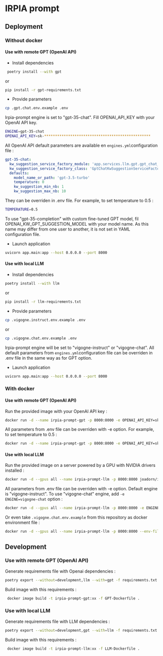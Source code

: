 # IRPIA prompt

## Deployment

### Without docker

#### Use with remote GPT (OpenAI API)

* Install dependencies

```bash
 poetry install --with gpt
```

or

```bash
pip install -r gpt-requirements.txt
```
* Provide parameters 

```bash
cp .gpt.chat.env.example .env
```

Irpia-prompt engine is set to "gpt-35-chat". Fill OPENAI_API_KEY with your OpenAI API key.

```bash
ENGINE=gpt-35-chat
OPENAI_API_KEY=sk-*************************************************
```

All OpenAI API default parameters are available en `engines.yml`configuration file : 

```yaml
gpt-35-chat:
  kw_suggestion_service_factory_module: 'app.services.llm.gpt.gpt_chat_kw_suggestion_service_factory'
  kw_suggestion_service_factory_class: 'GptChatKwSuggestionServiceFactory'
  defaults:
    model_name_or_path: 'gpt-3.5-turbo'
    temperature: 0
    kw_suggestion_min_nb: 1
    kw_suggestion_max_nb: 10
```

They can be overriden in .env file. For example, to set temperature to 0.5 :

```bash
TEMPERATURE=0.5
```
To use "gpt-35-completion" with custom fine-tuned GPT model, fil OPENAI_KW_GPT_SUGGESTION_MODEL with your model name. 
As this name may differ from one user to another, it is not set in YAML configuration file.

* Launch application

```bash
uvicorn app.main:app --host 0.0.0.0 --port 8000
```


#### Use with local LLM

* Install dependencies

```bash
poetry install --with llm
```

or

```bash
pip install -r llm-requirements.txt
```

* Provide parameters 

```bash
cp .vigogne.instruct.env.example .env
```

or
```bash
cp .vigogne.chat.env.example .env
```

Irpia-prompt engine will be set to "vigogne-instruct" or "vigogne-chat".
All default parameters from `engines.yml`configuration file can be overriden in .env file in the same way as for GPT option.

* Launch application

```bash
uvicorn app.main:app --host 0.0.0.0 --port 8000
```

### With docker

#### Use with remote GPT (OpenAI API)

Run the provided image with your OpenAI API key :

```bash
docker run -d --name irpia-prompt-gpt -p 8000:8000 -e OPENAI_API_KEY=sk-************************************************* joadorn/irpia-prompt-gpt
```

All parameters from .env file can be overriden with -e option. For example, to set temperature to 0.5 :

```bash
docker run -d --name irpia-prompt-gpt -p 8000:8000 -e OPENAI_API_KEY=sk-************************************************* -e TEMPERATURE=0.5 joadorn/irpia-prompt-gpt
```

#### Use with local LLM

Run the provided image on a server powered by a GPU with NVIDIA drivers installed :

```bash
docker run -d --gpus all --name irpia-prompt-llm -p 8000:8000 joadorn/irpia-prompt-llm
```

All parameters from .env file can be overriden with -e option. 
Default engine is "vigogne-instruct". To use "vigogne-chat" engine, add `-e ENGINE=vigogne-chat` option :

```bash
docker run -d --gpus all --name irpia-prompt-llm -p 8000:8000 -e ENGINE=vigogne-chat joadorn/irpia-prompt-llm
```

Or even take `.vigogne.chat.env.example` from this repository as docker environment file :

```bash
docker run -d --gpus all --name irpia-prompt-llm -p 8000:8000 --env-file .vigogne.chat.env.example joadorn/irpia-prompt-llm
```

## Development

### Use with remote GPT (OpenAI API)

Generate requirements file with Openai dependencies :

```bash
poetry export --without=development,llm --with=gpt -f requirements.txt --output gpt-requirements.txt
```

Build image with this requirements :

```bash
 docker image build -t irpia-prompt-gpt:xx -f GPT-Dockerfile .
```

### Use with local LLM

Generate requirements file with LLM dependencies :


```bash
poetry export --without=development,gpt --with=llm -f requirements.txt --output llm-requirements.txt 
```

Build image with this requirements :

```bash
 docker image build -t irpia-prompt-llm:xx -f LLM-Dockerfile .
```

